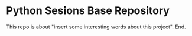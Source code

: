 # Python Sesions Base Repository

This repo is about "insert some interesting words about this project". End.